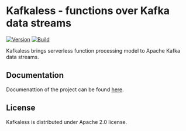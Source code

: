 # Kafkaless - functions over Kafka data streams

[![Version](https://img.shields.io/badge/kafkaless-0.4-blue.svg)](https://github.com/kafkaless/kafkaless/releases)
[![Build](https://api.travis-ci.org/kafkaless/kafkaless.svg)](https://travis-ci.org/kafkaless/kafkaless/)


Kafkaless brings serverless function processing model to Apache Kafka data streams.

## Documentation

Documenattion of the project can be found [here](documentation.md).

## License

Kafkaless is distributed under Apache 2.0 license.